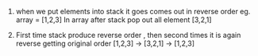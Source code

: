 
1. when we put elements into stack it goes comes out in reverse order eg. array = [1,2,3] In array after stack pop out all element [3,2,1]
 
3. First time stack produce reverse order , then second times it is again reverse getting original order [1,2,3] -> [3,2,1] -> [1,2,3]
